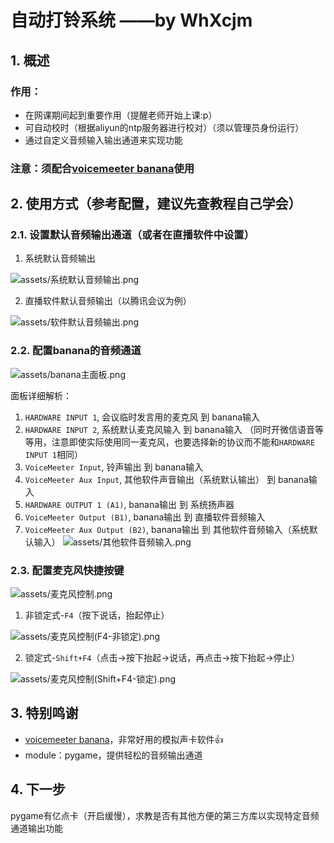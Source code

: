 # 自动打铃系统	——by WhXcjm
## 1. 概述
### 作用：
 - 在网课期间起到重要作用（提醒老师开始上课:p）
 - 可自动校时（根据aliyun的ntp服务器进行校对）（须以管理员身份运行）
 - 通过自定义音频输入输出通道来实现功能
### 注意：须配合[voicemeeter banana](https://vb-audio.com/Voicemeeter/banana.htm)使用
## 2. 使用方式（参考配置，建议先查教程自己学会）
### 2.1. 设置默认音频输出通道（或者在直播软件中设置）
1. 系统默认音频输出

![assets/系统默认音频输出.png](assets/系统默认音频输出.png)

2. 直播软件默认音频输出（以腾讯会议为例）

![assets/软件默认音频输出.png](assets/软件默认音频输出.png)
### 2.2. 配置banana的音频通道
![assets/banana主面板.png](assets/banana主面板.png)

面板详细解析：
1. `HARDWARE INPUT 1`, 会议临时发言用的麦克风 到 banana输入
2. `HARDWARE INPUT 2`, 系统默认麦克风输入 到 banana输入
（同时开微信语音等等用，注意即使实际使用同一麦克风，也要选择新的协议而不能和`HARDWARE INPUT 1`相同）
3. `VoiceMeeter Input`, 铃声输出 到 banana输入
4. `VoiceMeeter Aux Input`, 其他软件声音输出（系统默认输出） 到 banana输入
5. `HARDWARE OUTPUT 1 (A1)`, banana输出 到 系统扬声器
6. `VoiceMeeter Output (B1)`, banana输出 到 直播软件音频输入
7. `VoiceMeeter Aux Output (B2)`, banana输出 到 其他软件音频输入（系统默认输入）
![assets/其他软件音频输入.png](assets/其他软件音频输入.png)
### 2.3. 配置麦克风快捷按键
![assets/麦克风控制.png](assets/麦克风控制.png)
1. 非锁定式-`F4`（按下说话，抬起停止）

![assets/麦克风控制(F4-非锁定).png](assets/麦克风控制(F4-非锁定).png)

2. 锁定式-`Shift+F4`（点击→按下抬起→说话，再点击→按下抬起→停止）

![assets/麦克风控制(Shift+F4-锁定).png](assets/麦克风控制(Shift+F4-锁定).png)
## 3. 特别鸣谢
 - [voicemeeter banana](https://vb-audio.com/Voicemeeter/banana.htm)，非常好用的模拟声卡软件👍
 - module：pygame，提供轻松的音频输出通道
## 4. 下一步
pygame有亿点卡（开启缓慢），求教是否有其他方便的第三方库以实现特定音频通道输出功能